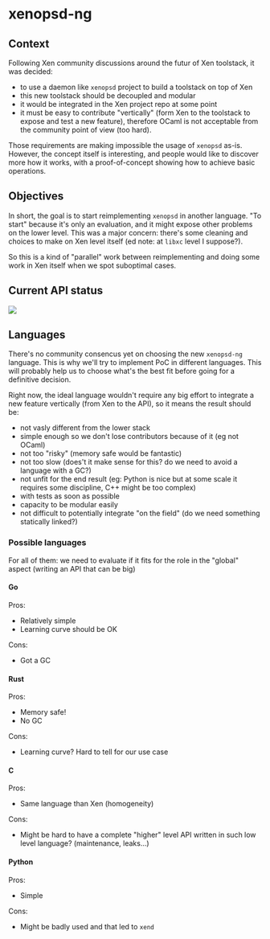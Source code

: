 # xenopsd-ng

## Context

Following Xen community discussions around the futur of Xen toolstack, it was decided:

* to use a daemon like `xenopsd` project to build a toolstack on top of Xen
* this new toolstack should be decoupled and modular
* it would be integrated in the Xen project repo at some point
* it must be easy to contribute "vertically" (form Xen to the toolstack to expose and test a new feature), therefore OCaml is not acceptable from the community point of view (too hard).

Those requirements are making impossible the usage of `xenopsd` as-is. However, the concept itself is interesting, and people would like to discover more how it works, with a proof-of-concept showing how to achieve basic operations.

## Objectives

In short, the goal is to start reimplementing `xenopsd` in another language. "To start" because it's only an evaluation, and it might expose other problems on the lower level. This was a major concern: there's some cleaning and choices to make on Xen level itself (ed note: at `libxc` level I suppose?).

So this is a kind of "parallel" work between reimplementing and doing some work in Xen itself when we spot suboptimal cases.

## Current API status

![](https://nextcloud.vates.fr/index.php/apps/files_sharing/publicpreview/woNa6xPnfKL6oSx?x=1280&y=952&a=true&file=xentoolstack.png)

## Languages

There's no community consencus yet on choosing the new `xenopsd-ng` language. This is why we'll try to implement PoC in different languages. This will probably help us to choose what's the best fit before going for a definitive decision.

Right now, the ideal language wouldn't require any big effort to integrate a new feature vertically (from Xen to the API), so it means the result should be:
* not vasly different from the lower stack
* simple enough so we don't lose contributors because of it (eg not OCaml)
* not too "risky" (memory safe would be fantastic)
* not too slow (does't it make sense for this? do we need to avoid a language with a GC?)
* not unfit for the end result (eg: Python is nice but at some scale it requires some discipline, C++ might be too complex)
* with tests as soon as possible
* capacity to be modular easily
* not difficult to potentially integrate "on the field" (do we need something statically linked?)

### Possible languages

For all of them: we need to evaluate if it fits for the role in the "global" aspect (writing an API that can be big)

#### Go

Pros:
+ Relatively simple
+ Learning curve should be OK

Cons:
- Got a GC

#### Rust

Pros:
+ Memory safe!
+ No GC

Cons:
- Learning curve? Hard to tell for our use case

#### C

Pros:
+ Same language than Xen (homogeneity)

Cons:
- Might be hard to have a complete "higher" level API written in such low level language? (maintenance, leaks…)

#### Python

Pros:
+ Simple

Cons:
- Might be badly used and that led to `xend`